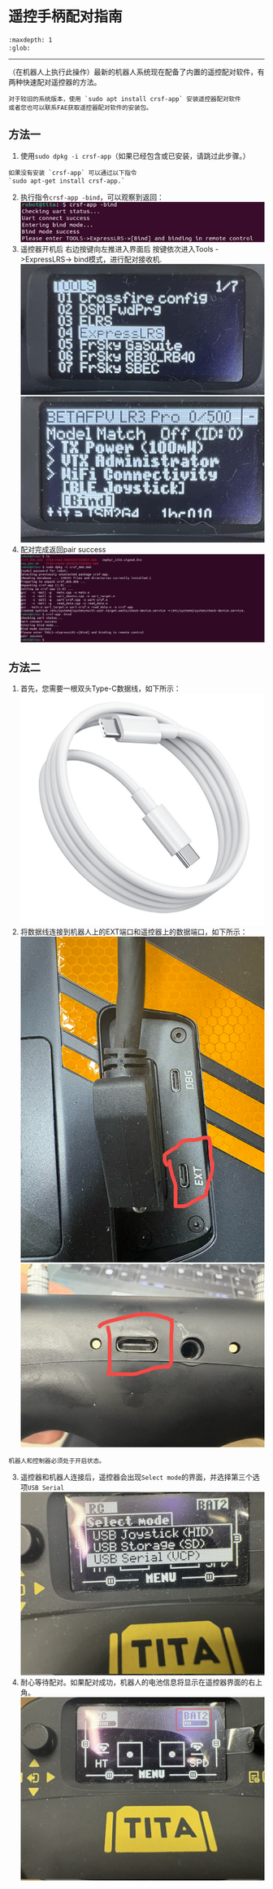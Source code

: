 # 遥控手柄配对指南

```{toctree}
:maxdepth: 1
:glob:
```

------
（在机器人上执行此操作）最新的机器人系统现在配备了内置的遥控配对软件，有两种快速配对遥控器的方法。
```{note}
对于较旧的系统版本，使用 `sudo apt install crsf-app` 安装遥控器配对软件
或者您也可以联系FAE获取遥控器配对软件的安装包。
```
## 方法一
1. 使用`sudo dpkg -i crsf-app`（如果已经包含或已安装，请跳过此步骤。）
```{note}
如果没有安装 `crsf-app` 可以通过以下指令
`sudo apt-get install crsf-app.` 
```
2. 执行指令`crsf-app -bind`，可以观察到返回：
![f9](../../_static/flash9.jpg) 
3. 遥控器开机后 右边按键向左推进入界面后 按键依次进入Tools ->ExpressLRS-> bind模式，进行配对接收机.
 ![controller2](../../_static/controller2.JPEG)
 ![controller3](../../_static/controller3.JPEG) 
4. 配对完成返回pair success
![controller4](../../_static/controller4.jpg) 

## 方法二
1. 首先，您需要一根双头Type-C数据线，如下所示：
![flash11](../../_static/flash11.jpg)
2. 将数据线连接到机器人上的EXT端口和遥控器上的数据端口，如下所示：
![flash12](../../_static/flash12.jpg)
![flash13](../../_static/flash13.jpg)
```{note}
机器人和控制器必须处于开启状态。
```
3. 遥控器和机器人连接后，遥控器会出现`Select mode`的界面，并选择第三个选项`USB Serial`
![flash16](../../_static/flash16.jpg)
4. 耐心等待配对。如果配对成功，机器人的电池信息将显示在遥控器界面的右上角。
![flash15](../../_static/flash15.jpg)